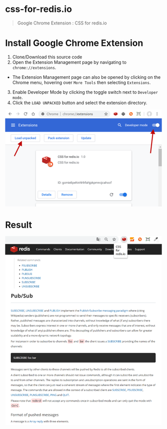 # css-for-redis.io

> Google Chrome Extension : CSS for redis.io

# Install Google Chrome Extension 

1. Clone/Download this source code 
2. Open the Extension Management page by navigating to `chrome://extensions`.
  - The Extension Management page can also be opened by clicking on the Chrome menu, hovering over `More Tools` then selecting `Extensions`.
3. Enable Developer Mode by clicking the toggle switch next to `Developer mode`.
4. Click the `LOAD UNPACKED` button and select the extension directory.

![](./install-extension.png)

# Result 

![](./redis.io.png)
